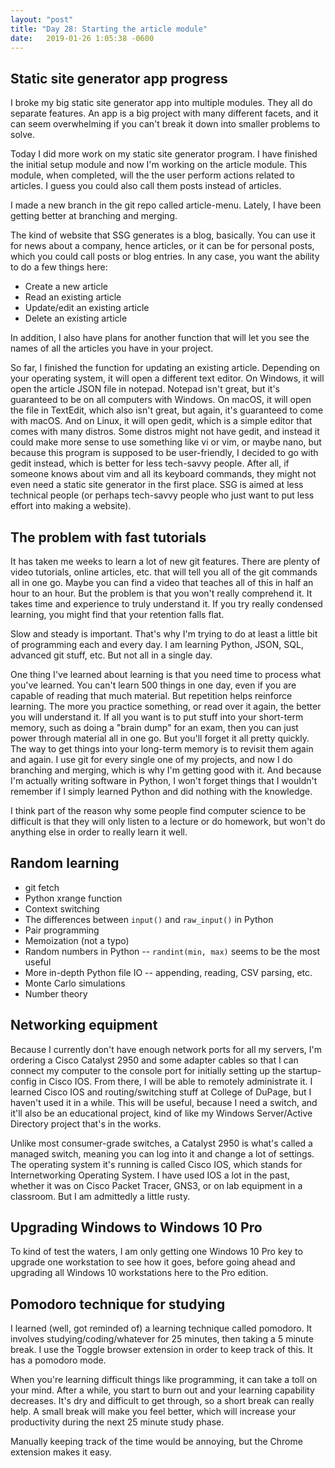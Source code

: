 ```yaml
---
layout: "post"
title: "Day 28: Starting the article module"
date:   2019-01-26 1:05:38 -0600
---
```


## Static site generator app progress

I broke my big static site generator app into multiple modules. They all do separate features. An app is a big project with many different facets, and it can seem overwhelming if you can't break it down into smaller problems to solve.

Today I did more work on my static site generator program. I have finished the initial setup module and now I'm working on the article module. This module, when completed, will the the user perform actions related to articles. I guess you could also call them posts instead of articles.

I made a new branch in the git repo called article-menu. Lately, I have been getting better at branching and merging.

The kind of website that SSG generates is a blog, basically. You can use it for news about a company, hence articles, or it can be for personal posts, which you could call posts or blog entries. In any case, you want the ability to do a few things here:

- Create a new article
- Read an existing article
- Update/edit an existing article
- Delete an existing article

In addition, I also have plans for another function that will let you see the names of all the articles you have in your project.

So far, I finished the function for updating an existing article. Depending on your operating system, it will open a different text editor. On Windows, it will open the article JSON file in notepad. Notepad isn't great, but it's guaranteed to be on all computers with Windows. On macOS, it will open the file in TextEdit, which also isn't great, but again, it's guaranteed to come with macOS. And on Linux, it will open gedit, which is a simple editor that comes with many distros. Some distros might not have gedit, and instead it could make more sense to use something like vi or vim, or maybe nano, but because this program is supposed to be user-friendly, I decided to go with gedit instead, which is better for less tech-savvy people. After all, if someone knows about vim and all its keyboard commands, they might not even need a static site generator in the first place. SSG is aimed at less technical people (or perhaps tech-savvy people who just want to put less effort into making a website).

## The problem with fast tutorials

It has taken me weeks to learn a lot of new git features. There are plenty of video tutorials, online articles, etc. that will tell you all of the git commands all in one go. Maybe you can find a video that teaches all of this in half an hour to an hour. But the problem is that you won't really comprehend it. It takes time and experience to truly understand it. If you try really condensed learning, you might find that your retention falls flat.

Slow and steady is important. That's why I'm trying to do at least a little bit of programming each and every day. I am learning Python, JSON, SQL, advanced git stuff, etc. But not all in a single day.

One thing I've learned about learning is that you need time to process what you've learned. You can't learn 500 things in one day, even if you are capable of reading that much material. But repetition helps reinforce learning. The more you practice something, or read over it again, the better you will understand it. If all you want is to put stuff into your short-term memory, such as doing a "brain dump" for an exam, then you can just power through material all in one go. But you'll forget it all pretty quickly. The way to get things into your long-term memory is to revisit them again and again. I use git for every single one of my projects, and now I do branching and merging, which is why I'm getting good with it. And because I'm actually writing software in Python, I won't forget things that I wouldn't remember if I simply learned Python and did nothing with the knowledge.

I think part of the reason why some people find computer science to be difficult is that they will only listen to a lecture or do homework, but won't do anything else in order to really learn it well.

## Random learning

- git fetch
- Python xrange function
- Context switching
- The differences between ```input()``` and ```raw_input()``` in Python
- Pair programming
- Memoization (not a typo)
- Random numbers in Python -- ```randint(min, max)``` seems to be the most useful
- More in-depth Python file IO -- appending, reading, CSV parsing, etc.
- Monte Carlo simulations
- Number theory

## Networking equipment

Because I currently don't have enough network ports for all my servers, I'm ordering a Cisco Catalyst 2950 and some adapter cables so that I can connect my computer to the console port for initially setting up the startup-config in Cisco IOS. From there, I will be able to remotely administrate it. I learned Cisco IOS and routing/switching stuff at College of DuPage, but I haven't used it in a while. This will be useful, because I need a switch, and it'll also be an educational project, kind of like my Windows Server/Active Directory project that's in the works. 

Unlike most consumer-grade switches, a Catalyst 2950 is what's called a managed switch, meaning you can log into it and change a lot of settings. The operating system it's running is called Cisco IOS, which stands for Internetworking Operating System. I have used IOS a lot in the past, whether it was on Cisco Packet Tracer, GNS3, or on lab equipment in a classroom. But I am admittedly a little rusty. 

## Upgrading Windows to Windows 10 Pro

To kind of test the waters, I am only getting one Windows 10 Pro key to upgrade one workstation to see how it goes, before going ahead and upgrading all Windows 10 workstations here to the Pro edition.

## Pomodoro technique for studying

I learned (well, got reminded of) a learning technique called pomodoro. It involves studying/coding/whatever for 25 minutes, then taking a 5 minute break. I use the Toggle browser extension in order to keep track of this. It has a pomodoro mode. 

When you're learning difficult things like programming, it can take a toll on your mind. After a while, you start to burn out and your learning capability decreases. It's dry and difficult to get through, so a short break can really help. A small break will make you feel better, which will increase your productivity during the next 25 minute study phase.

Manually keeping track of the time would be annoying, but the Chrome extension makes it easy.

